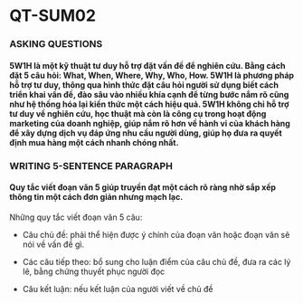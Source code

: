 # QT-SUM02
### ASKING QUESTIONS
#### 5W1H là một kỹ thuật tư duy hỗ trợ đặt vấn đề để nghiên cứu. Bằng cách đặt 5 câu hỏi: What, When, Where, Why, Who, How. 5W1H là phương pháp hỗ trợ tư duy, thông qua hình thức đặt câu hỏi người sử dụng biết cách triển khai vấn đề, đào sâu vào nhiều khía cạnh để từng bước nắm rõ cũng như hệ thống hóa lại kiến thức một cách hiệu quả. 5W1H không chỉ hỗ trợ tư duy về nghiên cứu, học thuật mà còn là công cụ trong hoạt động marketing của doanh nghiệp, giúp nắm rõ hơn về hành vi của khách hàng để xây dựng dịch vụ đáp ứng nhu cầu người dùng, giúp họ đưa ra quyết định mua hàng một cách nhanh chóng nhất.

### WRITING 5-SENTENCE PARAGRAPH
#### Quy tắc viết đoạn văn 5 giúp truyền đạt một cách rõ ràng nhờ sắp xếp thông tin một cách đơn giản nhưng mạch lạc.

Những quy tắc viết đoạn văn 5 câu:

- Câu chủ đề: phải thể hiện được ý chính của đoạn văn hoặc đoạn văn sẽ nói về vấn đề gì.

- Các câu tiếp theo: bổ sung cho luận điểm của câu chủ đề, đưa ra các lý lẽ, bằng chứng thuyết phục người đọc

- Câu kết luận: nếu kết luận của người viết về chủ đề
